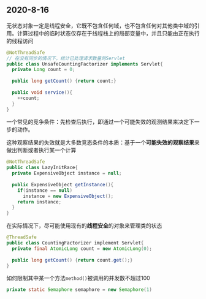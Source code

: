 ## 2020-8-16

无状态对象一定是线程安全，它既不包含任何域，也不包含任何对其他类中域的引用。计算过程中的临时状态仅存在于线程栈上的局部变量中，并且只能由正在执行的线程访问

```java
@NotThreadSafe
// 在没有同步的情况下，统计已处理请求数量的Servlet
public class UnsafeCountingFactorizer implements Servlet{
  private Long count = 0;
  
  public long getCount() {return count;}
  
  public void service(){
    ++count;
  }
}
```

一个常见的竞争条件：先检查后执行，即通过一个可能失效的观测结果来决定下一步的动作。

这种观察结果的失效就是大多数竞态条件的本质：基于一个**可能失效的观察结果**来做出判断或者执行某一个计算

```java
@NotThreadSafe
public class LazyInitRace{
  private ExpensiveObject instance = null;
  
  public ExpensiveObject getInstance(){
    if(instance == null) 
      instance = new ExpensiveObject();
    return instance;
  }
}
```

在实际情况下，尽可能使用现有的**线程安全**的对象来管理类的状态

```java
@ThreadSafe
public class CountingFactorizer implement Servlet{
  private final AtomicLong count = new AtomicLong(0);
  
  public long getCount() {return count.get();}
}
```

如何限制其中某一个方法`method()`被调用的并发数不超过100

```java
private static Semaphore semaphore = new Semaphore(1)
```



